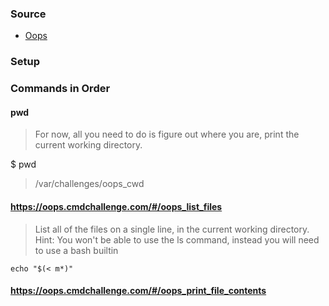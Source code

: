 ### Source

* [Oops](https://oops.cmdchallenge.com/)

### Setup

### Commands in Order

#### pwd

> For now, all you need to do is figure out where you are, print the current working directory.

$ pwd

> /var/challenges/oops_cwd

#### https://oops.cmdchallenge.com/#/oops_list_files

> List all of the files on a single line, in the current working directory.
> Hint: You won't be able to use the ls command, instead you will need to use a bash builtin

```
echo "$(< m*)"
```



#### https://oops.cmdchallenge.com/#/oops_print_file_contents

